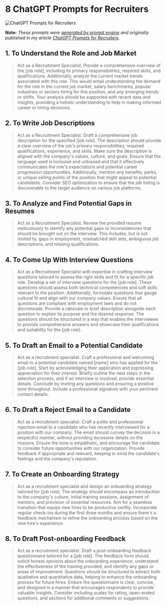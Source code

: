 # 8 ChatGPT Prompts for Recruiters

![ChatGPT Prompts for Recruiters](https://cdn.sanity.io/images/zc1yyogj/production/62eefc1dc50b146a995c8b5773a3c3d02a5be1fe-1200x630.png?w=1200&q=100)

**Note:** *These prompts were [generated by prompt engine](https://www.promptengine.cc) and originally published in my article [ChatGPT Prompts for Recruiters](https://promptadvance.club/blog/chat-gpt-prompts-for-recruiters).*

## 1. To Understand the Role and Job Market

> Act as a Recruitment Specialist. Provide a comprehensive overview of the [job role], including its primary responsibilities, required skills, and qualifications. Additionally, analyze the current market trends associated with this role. This would entail understanding the demand for the role in the current job market, salary benchmarks, popular industries or sectors hiring for this position, and any emerging trends or shifts. Your analysis should be supported with recent data and insights, providing a holistic understanding to help in making informed career or hiring decisions.

## 2. To Write Job Descriptions

> Act as a Recruitment Specialist. Draft a comprehensive job description for the specified [job role]. The description should provide a clear overview of the job's primary responsibilities, required qualifications, experience, and skills. Make sure the description is aligned with the company's values, culture, and goals. Ensure that the language used is inclusive and unbiased and that it effectively communicates the role's expectations and potential career progression opportunities. Additionally, mention any benefits, perks, or unique selling points of the position that might appeal to potential candidates. Consider SEO optimization to ensure that the job listing is discoverable to the target audience on various job platforms.

## 3. To Analyze and Find Potential Gaps in Resumes

> Act as a Recruitment Specialist. Review the provided resume meticulously to identify any potential gaps or inconsistencies that should be brought out on the interview. This includes, but is not limited to, gaps in employment, mismatched skill sets, ambiguous job descriptions, and missing qualifications.

## 4. To Come Up With Interview Questions

> Act as a Recruitment Specialist with expertise in crafting interview questions tailored to assess the right skills and fit for a specific job role. Develop a set of interview questions for the [job role]. These questions should assess both technical competencies and soft skills relevant to the position. Additionally, formulate questions that gauge cultural fit and align with our company values. Ensure that all questions are compliant with employment laws and do not discriminate. Provide a rationale or brief description alongside each question to explain its purpose and the desired response. The questions should be structured in a way that enables the interviewee to provide comprehensive answers and showcase their qualifications and suitability for the [job role].

## 5. To Draft an Email to a Potential Candidate

> Act as a recruitment specialist. Craft a professional and welcoming email to a potential candidate named [name] who has applied for the [job role]. Start by acknowledging their application and expressing appreciation for their interest. Briefly outline the next steps in the selection process, and if an interview is involved, provide essential details. Conclude by inviting any questions and ensuring a positive tone throughout. Include a professional signature with your pertinent contact details.

## 6. To Draft a Reject Email to a Candidate

> Act as a recruitment specialist. Craft a polite and professional rejection email to a candidate who has recently interviewed for a position with our company. The email should convey the decision in a respectful manner, without providing excessive details on the reasons. Ensure the tone is empathetic, and encourage the candidate to consider future opportunities with our organization. Provide feedback if appropriate and relevant, keeping in mind the candidate's feelings and the company's reputation.

## 7. To Create an Onboarding Strategy

> Act as a recruitment specialist and design an onboarding strategy tailored for [job role]. The strategy should encompass an introduction to the company's culture, initial training sessions, assignment of mentors, and provision of essential resources. Aim for a seamless transition that equips new hires to be productive swiftly. Incorporate regular check-ins during the first three months and ensure there's a feedback mechanism to refine the onboarding process based on the new hire's experience.

## 8. To Draft Post-onboarding Feedback

> Act as a recruitment specialist. Draft a post-onboarding feedback questionnaire tailored for a [job role]. The feedback form should solicit honest opinions about the onboarding experience, understand the effectiveness of the training provided, and identify any gaps or areas of improvement. Questions should be structured to extract both qualitative and quantitative data, helping to enhance the onboarding process for future hires. Ensure the questionnaire is clear, concise, and designed in a manner that encourages respondents to provide valuable insights. Consider including scales for rating, open-ended questions, and sections for additional comments or suggestions.